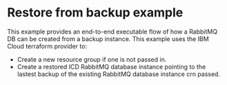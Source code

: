 # Restore from backup example

This example provides an end-to-end executable flow of how a RabbitMQ DB can be created from a backup instance. This example uses the IBM Cloud terraform provider to:

- Create a new resource group if one is not passed in.
- Create a restored ICD RabbitMQ database instance pointing to the lastest backup of the existing RabbitMQ database instance crn passed.
